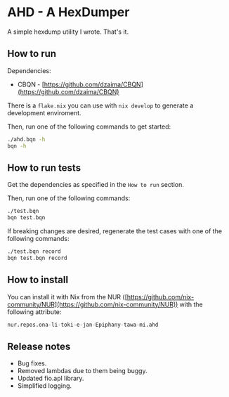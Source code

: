 # AHD - A HexDumper

A simple hexdump utility I wrote. That's it.

## How to run

Dependencies:

- CBQN - [https://github.com/dzaima/CBQN](https://github.com/dzaima/CBQN)

There is a `flake.nix` you can use with `nix develop` to generate a development
enviroment.

Then, run one of the following commands to get started:

```sh
./ahd.bqn -h
bqn -h
```

## How to run tests

Get the dependencies as specified in the `How to run` section.

Then, run one of the following commands:

```sh
./test.bqn
bqn test.bqn
```

If breaking changes are desired, regenerate the test cases with one of the
following commands:

```sh
./test.bqn record
bqn test.bqn record
```

## How to install

You can install it with Nix from the NUR ([https://github.com/nix-community/NUR](https://github.com/nix-community/NUR))
with the following attribute:

```nix
nur.repos.ona-li-toki-e-jan-Epiphany-tawa-mi.ahd
```

## Release notes

- Bug fixes.
- Removed lambdas due to them being buggy.
- Updated fio.apl library.
- Simplified logging.
